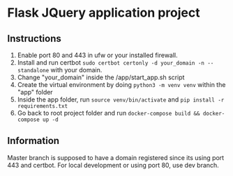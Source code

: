 # Flask JQuery application project

## Instructions
1. Enable port 80 and 443 in ufw or your installed firewall.
2. Install and run certbot `sudo certbot certonly -d your_domain -n --standalone`  with your domain.
3. Change "your_domain" inside the /app/start_app.sh script
4. Create the virtual environment by doing `python3 -m venv venv` within the "app" folder
5. Inside the app folder, run `source venv/bin/activate` and `pip install -r requirements.txt`
6. Go back to root project folder and run `docker-compose build && docker-compose up -d`


## Information

Master branch is supposed to have a domain registered since its using port 443 and certbot.
For local development or using port 80, use dev branch.
